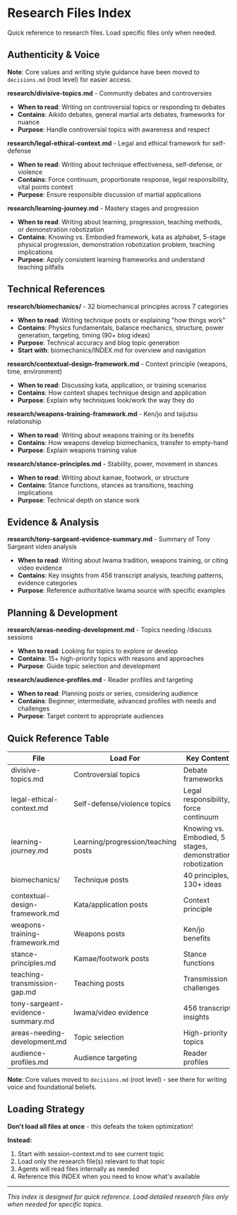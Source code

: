# Research Files Index

Quick reference to research files. Load specific files only when needed.

## Authenticity & Voice

**Note**: Core values and writing style guidance have been moved to `decisions.md` (root level) for easier access.

**research/divisive-topics.md** - Community debates and controversies
- **When to read**: Writing on controversial topics or responding to debates
- **Contains**: Aikido debates, general martial arts debates, frameworks for nuance
- **Purpose**: Handle controversial topics with awareness and respect

**research/legal-ethical-context.md** - Legal and ethical framework for self-defense
- **When to read**: Writing about technique effectiveness, self-defense, or violence
- **Contains**: Force continuum, proportionate response, legal responsibility, vital points context
- **Purpose**: Ensure responsible discussion of martial applications

**research/learning-journey.md** - Mastery stages and progression
- **When to read**: Writing about learning, progression, teaching methods, or demonstration robotization
- **Contains**: Knowing vs. Embodied framework, kata as alphabet, 5-stage physical progression, demonstration robotization problem, teaching implications
- **Purpose**: Apply consistent learning frameworks and understand teaching pitfalls

## Technical References

**research/biomechanics/** - 32 biomechanical principles across 7 categories
- **When to read**: Writing technique posts or explaining "how things work"
- **Contains**: Physics fundamentals, balance mechanics, structure, power generation, targeting, timing (90+ blog ideas)
- **Purpose**: Technical accuracy and blog topic generation
- **Start with**: biomechanics/INDEX.md for overview and navigation

**research/contextual-design-framework.md** - Context principle (weapons, time, environment)
- **When to read**: Discussing kata, application, or training scenarios
- **Contains**: How context shapes technique design and application
- **Purpose**: Explain why techniques look/work the way they do

**research/weapons-training-framework.md** - Ken/jo and taijutsu relationship
- **When to read**: Writing about weapons training or its benefits
- **Contains**: How weapons develop biomechanics, transfer to empty-hand
- **Purpose**: Explain weapons training value

**research/stance-principles.md** - Stability, power, movement in stances
- **When to read**: Writing about kamae, footwork, or structure
- **Contains**: Stance functions, stances as transitions, teaching implications
- **Purpose**: Technical depth on stance work

## Evidence & Analysis

**research/tony-sargeant-evidence-summary.md** - Summary of Tony Sargeant video analysis
- **When to read**: Writing about Iwama tradition, weapons training, or citing video evidence
- **Contains**: Key insights from 456 transcript analysis, teaching patterns, evidence categories
- **Purpose**: Reference authoritative Iwama source with specific examples

## Planning & Development

**research/areas-needing-development.md** - Topics needing /discuss sessions
- **When to read**: Looking for topics to explore or develop
- **Contains**: 15+ high-priority topics with reasons and approaches
- **Purpose**: Guide topic selection and development

**research/audience-profiles.md** - Reader profiles and targeting
- **When to read**: Planning posts or series, considering audience
- **Contains**: Beginner, intermediate, advanced profiles with needs and challenges
- **Purpose**: Target content to appropriate audiences

## Quick Reference Table

| File | Load For | Key Content |
|------|----------|-------------|
| divisive-topics.md | Controversial topics | Debate frameworks |
| legal-ethical-context.md | Self-defense/violence topics | Legal responsibility, force continuum |
| learning-journey.md | Learning/progression/teaching posts | Knowing vs. Embodied, 5 stages, demonstration robotization |
| biomechanics/ | Technique posts | 40 principles, 130+ ideas |
| contextual-design-framework.md | Kata/application posts | Context principle |
| weapons-training-framework.md | Weapons posts | Ken/jo benefits |
| stance-principles.md | Kamae/footwork posts | Stance functions |
| teaching-transmission-gap.md | Teaching posts | Transmission challenges |
| tony-sargeant-evidence-summary.md | Iwama/video evidence | 456 transcript insights |
| areas-needing-development.md | Topic selection | High-priority topics |
| audience-profiles.md | Audience targeting | Reader profiles |

**Note**: Core values moved to `decisions.md` (root level) - see there for writing voice and foundational beliefs.

## Loading Strategy

**Don't load all files at once** - this defeats the token optimization!

**Instead:**
1. Start with session-context.md to see current topic
2. Load only the research file(s) relevant to that topic
3. Agents will read files internally as needed
4. Reference this INDEX when you need to know what's available

---

*This index is designed for quick reference. Load detailed research files only when needed for specific topics.*
